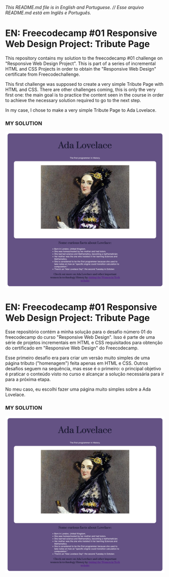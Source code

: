 _This README.md file is in English and Portuguese. // Esse arquivo README.md está em Inglês e Português._

# EN: Freecodecamp #01 Responsive Web Design Project: Tribute Page

This repository contains my solution to the freecodecamp #01 challenge on "Responsive Web Design Project". This is part of a series of incremental HTML and CSS Projects in order to obtain the "Responsive Web Design" certificate from Freecodechallenge.

This first challenge was supposed to create a very simple Tribute Page with HTML and CSS. There are other challenges coming, this is only the very first one: the main goal is to practice the content seen in the course in order to achieve the necessary solution required to go to the next step.

In my case, I chose to make a very simple Tribute Page to Ada Lovelace.

### MY SOLUTION
![my desktop solution of the freecodecamp number one project from the responsive web design course: a very simple tribute page to Ada Lovelace](BC_ada_lovelace_tribute_page.png)

# EN: Freecodecamp #01 Responsive Web Design Project: Tribute Page

Esse repositório contém a minha solução para o desafio número 01 do freecodecamp do curso "Responsive Web Design". Isso é parte de uma série de projetos incrementais em HTML e CSS requisitados para obtenção do certificado em "Responsive Web Design" do Freecodecamp.

Esse primeiro desafio era para criar um versão muito simples de uma página tributo ("homenagem") feita apenas em HTML e CSS. Outros desafios seguem na sequência, mas esse é o primeiro: o principal objetivo é praticar o conteúdo visto no curso e alcançar a solução necessária para ir para a próxima etapa.

No meu caso, eu escolhi fazer uma página muito simples sobre a Ada Lovelace.


### MY SOLUTION
![my desktop solution of the freecodecamp number one project from the responsive web design course: a very simple tribute page to Ada Lovelace](BC_ada_lovelace_tribute_page.png)